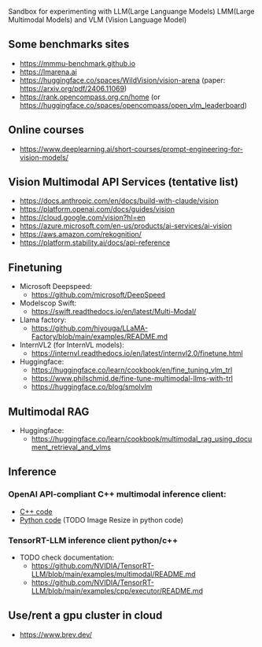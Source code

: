 Sandbox for experimenting with LLM(Large Languange Models) LMM(Large Multimodal Models) and VLM (Vision Language Model)

## Some benchmarks sites
* https://mmmu-benchmark.github.io
* https://lmarena.ai
* https://huggingface.co/spaces/WildVision/vision-arena (paper: https://arxiv.org/pdf/2406.11069)
* https://rank.opencompass.org.cn/home (or https://huggingface.co/spaces/opencompass/open_vlm_leaderboard)

## Online courses
* https://www.deeplearning.ai/short-courses/prompt-engineering-for-vision-models/


## Vision Multimodal API Services (tentative list)
* https://docs.anthropic.com/en/docs/build-with-claude/vision
* https://platform.openai.com/docs/guides/vision
* https://cloud.google.com/vision?hl=en
* https://azure.microsoft.com/en-us/products/ai-services/ai-vision
* https://aws.amazon.com/rekognition/
* https://platform.stability.ai/docs/api-reference

## Finetuning
* Microsoft Deepspeed:
  * https://github.com/microsoft/DeepSpeed
* Modelscop Swift:
  * https://swift.readthedocs.io/en/latest/Multi-Modal/
* Llama factory:
  * https://github.com/hiyouga/LLaMA-Factory/blob/main/examples/README.md
* InternVL2 (for InternVL models):
  * https://internvl.readthedocs.io/en/latest/internvl2.0/finetune.html
* Huggingface:
  * https://huggingface.co/learn/cookbook/en/fine_tuning_vlm_trl
  * https://www.philschmid.de/fine-tune-multimodal-llms-with-trl
  * https://huggingface.co/blog/smolvlm
 
## Multimodal RAG
* Huggingface:
  * https://huggingface.co/learn/cookbook/multimodal_rag_using_document_retrieval_and_vlms  

## Inference
  ### OpenAI API-compliant C++ multimodal inference client:
  * [C++ code](OpenAI-completion-client/cpp/Readme.md)
  * [Python code](OpenAI-completion-client/python/Readme.md) (TODO Image Resize in python code)

  ### TensorRT-LLM inference client python/c++
  * TODO check documentation:
     * https://github.com/NVIDIA/TensorRT-LLM/blob/main/examples/multimodal/README.md
     * https://github.com/NVIDIA/TensorRT-LLM/blob/main/examples/cpp/executor/README.md

## Use/rent a gpu cluster in cloud
* https://www.brev.dev/
